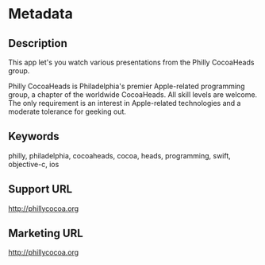 # Metadata

## Description

This app let's you watch various presentations from the Philly CocoaHeads group. 

Philly CocoaHeads is Philadelphia's premier Apple-related programming group, a chapter of the worldwide CocoaHeads. All skill levels are welcome. The only requirement is an interest in Apple-related technologies and a moderate tolerance for geeking out.

## Keywords

philly, philadelphia, cocoaheads, cocoa, heads, programming, swift, objective-c, ios

## Support URL

http://phillycocoa.org

## Marketing URL

http://phillycocoa.org